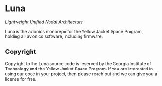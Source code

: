 # Luna

_Lightweight Unified Nodal Architecture_

Luna is the avionics monorepo for the Yellow Jacket Space Program, holding all
avionics software, including firmware.

## Copyright

Copyright to the Luna source code is reserved by the Georgia Institute of
Technology and the Yellow Jacket Space Program. If you are interested in using
our code in your project, then please reach out and we can give you a license
for free.
